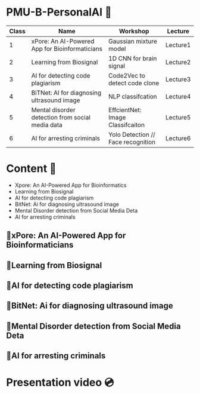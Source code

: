# PMU-B-PersonalAI 👾
**Class** | **Name** | **Workshop** | **Lecture**
--- | --- | --- | ---
1 | xPore: An AI-Powered App for Bioinformaticians | Gaussian mixture model | Lecture1
2 | Learning from Biosignal | 1D CNN for brain signal | Lecture2
3 | AI for detecting code plagiarism | Code2Vec to detect code clone | Lecture3
4 | BiTNet: AI for diagnosing ultrasound image | NLP classifcation | Lecture4
5 | Mental disorder detection from social media data | EffcientNet: Image Classifcaiton | Lecture5
6 | AI for arresting criminals | Yolo Detection // Face recognition | Lecture6

# Content 📝
* Xpore: An AI-Powered App for Bioinformatics
* Learning from Biosignal
* AI for detecting code plagiarism
* BitNet: Ai for diagnosing ultrasound image
* Mental Disorder detection from Social Media Deta
* AI for arresting criminals
  
## 📌xPore: An AI-Powered App for Bioinformaticians

## 📌Learning from Biosignal

## 📌AI for detecting code plagiarism

## 📌BitNet: Ai for diagnosing ultrasound image

## 📌Mental Disorder detection from Social Media Deta

## 📌AI for arresting criminals

# Presentation video 💿
